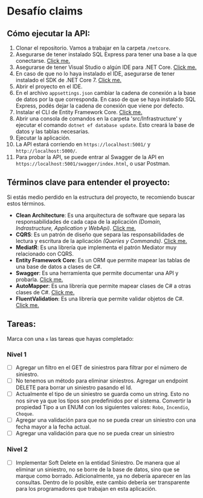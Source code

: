 # Desafío claims

## Cómo ejecutar la API:

1. Clonar el repositorio. Vamos a trabajar en la carpeta `/netcore`.
2. Asegurarse de tener instalado SQL Express para tener una base a la que conectarse. [Click me.](https://www.microsoft.com/es-ar/download/details.aspx?id=101064)
3. Asegurarse de tener Visual Studio o algún IDE para .NET Core. [Click me.](https://visualstudio.microsoft.com/es/vs/)
4. En caso de que no lo haya instalado el IDE, asegurarse de tener instalado el SDK de .NET Core 7. [Click me.](https://dotnet.microsoft.com/download)
5. Abrir el proyecto en el IDE.
6. En el archivo `appsettings.json` cambiar la cadena de conexión a la base de datos por la que corresponda. En caso de que se haya instalado SQL Express, podés dejar la cadena de conexión que viene por defecto.
7. Instalar el CLI de Entity Framework Core. [Click me.](https://docs.microsoft.com/en-us/ef/core/cli/dotnet)
8. Abrir una consola de comandos en la carpeta 'src/Infrastructure' y ejecutar el comando `dotnet ef database update`. Esto creará la base de datos y las tablas necesarias.
9. Ejecutar la aplicación.
10. La API estará corriendo en `https://localhost:5001/` y `http://localhost:5000/`.
11. Para probar la API, se puede entrar al Swagger de la API en `https://localhost:5001/swagger/index.html`, o usar Postman.

## Términos clave para entender el proyecto:

Si estás medio perdido en la estructura del proyecto, te recomiendo buscar estos términos.

- **Clean Architecture**: Es una arquitectura de software que separa las responsabilidades de cada capa de la aplicación *(Domain, Indrastructure, Application y WebApi)*. [Click me.](https://docs.microsoft.com/en-us/dotnet/architecture/modern-web-apps-azure/common-web-application-architectures#clean-architecture)
- **CQRS**: Es un patrón de diseño que separa las responsabilidades de lectura y escritura de la aplicación *(Queries y Commands)*. [Click me.](https://docs.microsoft.com/en-us/azure/architecture/patterns/cqrs)
- **MediatR**: Es una librería que implementa el patrón Mediator muy relacionado con CQRS.
- **Entity Framework Core**: Es un ORM que permite mapear las tablas de una base de datos a clases de C#.
- **Swagger**: Es una herramienta que permite documentar una API y probarla. [Click me.](https://swagger.io/)
- **AutoMapper**: Es una librería que permite mapear clases de C# a otras clases de C#. [Click me.](https://automapper.org/)
- **FluentValidation**: Es una librería que permite validar objetos de C#. [Click me.](https://fluentvalidation.net/)

## Tareas:

Marca con una `x` las tareas que hayas completado:

### Nivel 1

- [ ] Agregar un filtro en el GET de siniestros para filtrar por el número de siniestro.
- [ ] No tenemos un método para eliminar siniestros. Agregar un endpoint DELETE para borrar un siniestro pasando el Id.
- [ ] Actualmente el tipo de un siniestro se guarda como un string. Esto no nos sirve ya que los tipos son predefinidos por el sistema. Convertir la propiedad Tipo a un ENUM con los siguientes valores: `Robo`, `Incendio`, `Choque`.
- [ ] Agregar una validación para que no se pueda crear un siniestro con una fecha mayor a la fecha actual.
- [ ] Agregar una validación para que no se pueda crear un siniestro 

### Nivel 2

- [ ] Implementar Soft Delete en la entidad Siniestro. De manera que al eliminar un siniestro, no se borre de la base de datos, sino que se marque como borrado. Adicionalmente, ya no debería aparecer en las consultas. Dentro de lo posible, este cambio debería ser transparente para los programadores que trabajan en esta aplicación.